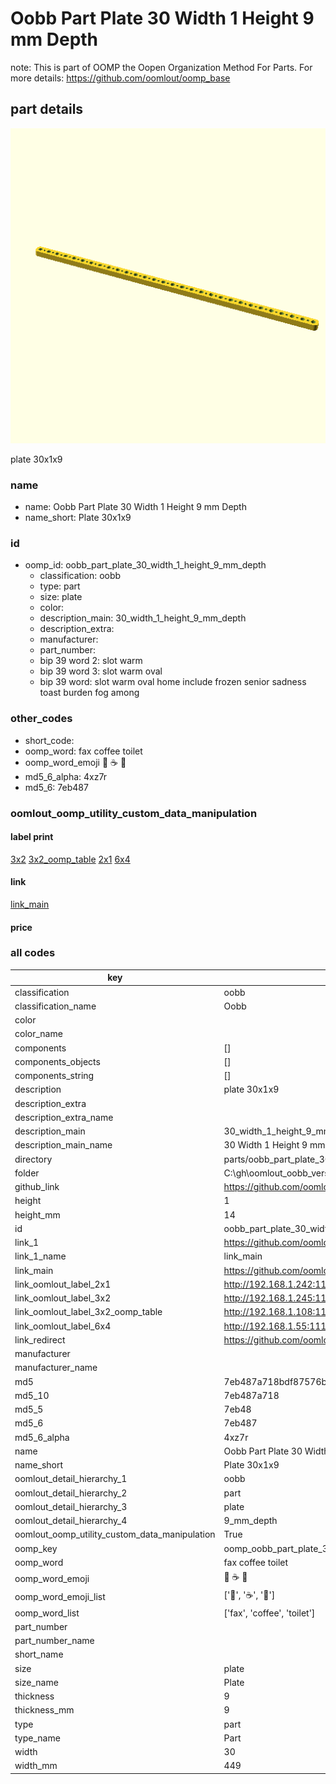 # Oobb Part Plate 30 Width 1 Height 9 mm Depth  

note: This is part of OOMP the Oopen Organization Method For Parts. For more details: https://github.com/oomlout/oomp_base

##  part details
  

[![](3dpr.png)](3dpr.png)

plate 30x1x9



### name
* name: Oobb Part Plate 30 Width 1 Height 9 mm Depth
* name_short: Plate 30x1x9 
### id
* oomp_id: oobb_part_plate_30_width_1_height_9_mm_depth
  * classification: oobb
  * type: part
  * size: plate
  * color: 
  * description_main: 30_width_1_height_9_mm_depth
  * description_extra: 
  * manufacturer: 
  * part_number: 
  * bip 39 word 2: slot warm
  * bip 39 word 3: slot warm oval
  * bip 39 word: slot warm oval home include frozen senior sadness toast burden fog among

### other_codes
* short_code: 
* oomp_word: fax coffee toilet
* oomp_word_emoji :fax: :coffee: :toilet:
* md5_6_alpha: 4xz7r
* md5_6: 7eb487






### oomlout_oomp_utility_custom_data_manipulation
#### label print
[3x2](http://192.168.1.245:1112/?label=oomp%204xz7r)
[3x2_oomp_table](http://192.168.1.108:1112/?label=oomp%204xz7r)
[2x1](http://192.168.1.242:1112/?label=oomp%204xz7r)
[6x4](http://192.168.1.55:1112/?label=oomp%204xz7r)    

#### link

[link_main](https://github.com/oomlout/oomlout_oobb_version_4_generated_parts/tree/main/navigation_oomp/oobb/part/plate/30_width_1_height_9_mm_depth/part)                              

#### price







### all codes 
| key | value |  
| --- | --- |  
| classification | oobb |  
| classification_name | Oobb |  
| color |  |  
| color_name |  |  
| components | [] |  
| components_objects | [] |  
| components_string | [] |  
| description | plate 30x1x9 |  
| description_extra |  |  
| description_extra_name |  |  
| description_main | 30_width_1_height_9_mm_depth |  
| description_main_name | 30 Width 1 Height 9 mm Depth |  
| directory | parts/oobb_part_plate_30_width_1_height_9_mm_depth |  
| folder | C:\gh\oomlout_oobb_version_4_generated_parts\parts\oobb_part_plate_30_width_1_height_9_mm_depth |  
| github_link | https://github.com/oomlout/oomlout_oomp_part_src/tree/main/parts/oobb_part_plate_30_width_1_height_9_mm_depth |  
| height | 1 |  
| height_mm | 14 |  
| id | oobb_part_plate_30_width_1_height_9_mm_depth |  
| link_1 | https://github.com/oomlout/oomlout_oobb_version_4_generated_parts/tree/main/navigation_oomp/oobb/part/plate/30_width_1_height_9_mm_depth/part |  
| link_1_name | link_main |  
| link_main | https://github.com/oomlout/oomlout_oobb_version_4_generated_parts/tree/main/navigation_oomp/oobb/part/plate/30_width_1_height_9_mm_depth/part |  
| link_oomlout_label_2x1 | http://192.168.1.242:1112/?label=oomp%204xz7r |  
| link_oomlout_label_3x2 | http://192.168.1.245:1112/?label=oomp%204xz7r |  
| link_oomlout_label_3x2_oomp_table | http://192.168.1.108:1112/?label=oomp%204xz7r |  
| link_oomlout_label_6x4 | http://192.168.1.55:1112/?label=oomp%204xz7r |  
| link_redirect | https://github.com/oomlout/oomlout_oobb_version_4_generated_parts/tree/main/parts/oobb_plate_30_01_09 |  
| manufacturer |  |  
| manufacturer_name |  |  
| md5 | 7eb487a718bdf87576b936d13b7dce60 |  
| md5_10 | 7eb487a718 |  
| md5_5 | 7eb48 |  
| md5_6 | 7eb487 |  
| md5_6_alpha | 4xz7r |  
| name | Oobb Part Plate 30 Width 1 Height 9 mm Depth |  
| name_short | Plate 30x1x9  |  
| oomlout_detail_hierarchy_1 | oobb |  
| oomlout_detail_hierarchy_2 | part |  
| oomlout_detail_hierarchy_3 | plate |  
| oomlout_detail_hierarchy_4 | 9_mm_depth |  
| oomlout_oomp_utility_custom_data_manipulation | True |  
| oomp_key | oomp_oobb_part_plate_30_width_1_height_9_mm_depth |  
| oomp_word | fax coffee toilet |  
| oomp_word_emoji | :fax: :coffee: :toilet: |  
| oomp_word_emoji_list | [':fax:', ':coffee:', ':toilet:'] |  
| oomp_word_list | ['fax', 'coffee', 'toilet'] |  
| part_number |  |  
| part_number_name |  |  
| short_name |  |  
| size | plate |  
| size_name | Plate |  
| thickness | 9 |  
| thickness_mm | 9 |  
| type | part |  
| type_name | Part |  
| width | 30 |  
| width_mm | 449 |  
